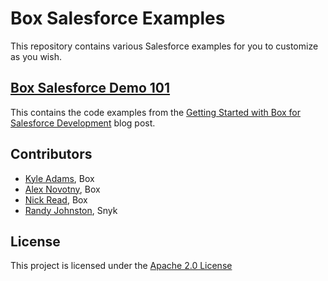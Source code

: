 # Box Salesforce Examples

This repository contains various Salesforce examples for you to customize as you wish. 

## [Box Salesforce Demo 101](https://github.com/box-community/box-salesforce-demo-101)

This contains the code examples from the [Getting Started with Box for Salesforce Development](https://medium.com/@anovotny_12970/getting-started-with-box-for-salesforce-development-824ab538ea13) blog post. 

## Contributors

* [Kyle Adams](https://github.com/kylefernandadams), Box
* [Alex Novotny](https://github.com/smartoneinok), Box
* [Nick Read](https://github.com), Box
* [Randy Johnston](https://github.com/randyjohnston), Snyk

## License

This project is licensed under the [Apache 2.0 License](LICENSE)
